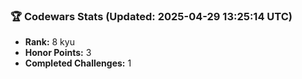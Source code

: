 ### 🏆 Codewars Stats (Updated: 2025-04-29 13:25:14 UTC)

- **Rank:** 8 kyu
- **Honor Points:** 3
- **Completed Challenges:** 1
